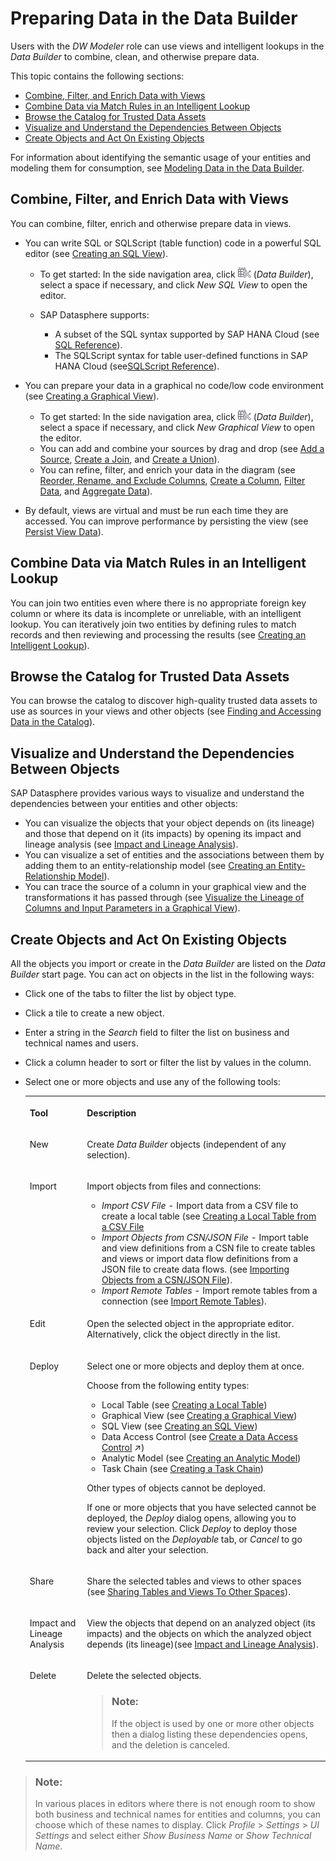 <!-- loiof2e359c899fa4351b5f514d1d86ed9e2 -->

# Preparing Data in the Data Builder

Users with the *DW Modeler* role can use views and intelligent lookups in the *Data Builder* to combine, clean, and otherwise prepare data.

This topic contains the following sections:

-   [Combine, Filter, and Enrich Data with Views](preparing-data-in-the-data-builder-f2e359c.md#loiof2e359c899fa4351b5f514d1d86ed9e2__section_views)
-   [Combine Data via Match Rules in an Intelligent Lookup](preparing-data-in-the-data-builder-f2e359c.md#loiof2e359c899fa4351b5f514d1d86ed9e2__section_intelligent_lookups)
-   [Browse the Catalog for Trusted Data Assets](preparing-data-in-the-data-builder-f2e359c.md#loiof2e359c899fa4351b5f514d1d86ed9e2__section_catalog)
-   [Visualize and Understand the Dependencies Between Objects](preparing-data-in-the-data-builder-f2e359c.md#loiof2e359c899fa4351b5f514d1d86ed9e2__section_er_models)
-   [Create Objects and Act On Existing Objects](preparing-data-in-the-data-builder-f2e359c.md#loiof2e359c899fa4351b5f514d1d86ed9e2__section_tools)

For information about identifying the semantic usage of your entities and modeling them for consumption, see [Modeling Data in the Data Builder](Modeling-Data-in-the-Data-Builder/modeling-data-in-the-data-builder-5c1e3d4.md).



<a name="loiof2e359c899fa4351b5f514d1d86ed9e2__section_views"/>

## Combine, Filter, and Enrich Data with Views

You can combine, filter, enrich and otherwise prepare data in views.

-   You can write SQL or SQLScript \(table function\) code in a powerful SQL editor \(see [Creating an SQL View](creating-an-sql-view-81920e4.md)\).

    -   To get started: In the side navigation area, click ![](Creating-Finding-Sharing-Objects/images/Data_Builder_f73dc45.png) \(*Data Builder*\), select a space if necessary, and click *New SQL View* to open the editor.

    -   SAP Datasphere supports:
        -   A subset of the SQL syntax supported by SAP HANA Cloud \(see [SQL Reference](sql-reference-6a37cc5.md)\).
        -   The SQLScript syntax for table user-defined functions in SAP HANA Cloud \(see[SQLScript Reference](sqlscript-reference-6c46c6a.md)\).


-   You can prepare your data in a graphical no code/low code environment \(see [Creating a Graphical View](creating-a-graphical-view-27efb47.md)\).
    -   To get started: In the side navigation area, click ![](Creating-Finding-Sharing-Objects/images/Data_Builder_f73dc45.png) \(*Data Builder*\), select a space if necessary, and click *New Graphical View* to open the editor.
    -   You can add and combine your sources by drag and drop \(see [Add a Source](add-a-source-1eee180.md), [Create a Join](create-a-join-947d6d8.md), and [Create a Union](create-a-union-5c3d354.md)\).
    -   You can refine, filter, and enrich your data in the diagram \(see [Reorder, Rename, and Exclude Columns](reorder-rename-and-exclude-columns-b846d0d.md), [Create a Column](create-a-column-3897f48.md), [Filter Data](filter-data-6f6fa18.md), and [Aggregate Data](aggregate-data-7733250.md)\).

-   By default, views are virtual and must be run each time they are accessed. You can improve performance by persisting the view \(see [Persist View Data](persist-view-data-9bd12cf.md)\).




<a name="loiof2e359c899fa4351b5f514d1d86ed9e2__section_intelligent_lookups"/>

## Combine Data via Match Rules in an Intelligent Lookup

You can join two entities even where there is no appropriate foreign key column or where its data is incomplete or unreliable, with an intelligent lookup. You can iteratively join two entities by defining rules to match records and then reviewing and processing the results \(see [Creating an Intelligent Lookup](creating-an-intelligent-lookup-8f29f80.md)\).



<a name="loiof2e359c899fa4351b5f514d1d86ed9e2__section_catalog"/>

## Browse the Catalog for Trusted Data Assets

You can browse the catalog to discover high-quality trusted data assets to use as sources in your views and other objects \(see [Finding and Accessing Data in the Catalog](Creating-Finding-Sharing-Objects/finding-and-accessing-data-in-the-catalog-1047825.md)\).



<a name="loiof2e359c899fa4351b5f514d1d86ed9e2__section_er_models"/>

## Visualize and Understand the Dependencies Between Objects

SAP Datasphere provides various ways to visualize and understand the dependencies between your entities and other objects:

-   You can visualize the objects that your object depends on \(its lineage\) and those that depend on it \(its impacts\) by opening its impact and lineage analysis \(see [Impact and Lineage Analysis](Creating-Finding-Sharing-Objects/impact-and-lineage-analysis-9da4892.md)\).
-   You can visualize a set of entities and the associations between them by adding them to an entity-relationship model \(see [Creating an Entity-Relationship Model](creating-an-entity-relationship-model-a91c042.md)\).
-   You can trace the source of a column in your graphical view and the transformations it has passed through \(see [Visualize the Lineage of Columns and Input Parameters in a Graphical View](visualize-the-lineage-of-columns-and-input-parameters-in-a-graphical-view-a2426b7.md)\).



<a name="loiof2e359c899fa4351b5f514d1d86ed9e2__section_tools"/>

## Create Objects and Act On Existing Objects

All the objects you import or create in the *Data Builder* are listed on the *Data Builder* start page. You can act on objects in the list in the following ways:

-   Click one of the tabs to filter the list by object type.
-   Click a tile to create a new object.
-   Enter a string in the *Search* field to filter the list on business and technical names and users.
-   Click a column header to sort or filter the list by values in the column.
-   Select one or more objects and use any of the following tools:


    <table>
    <tr>
    <th valign="top">

    Tool


    
    </th>
    <th valign="top">

    Description


    
    </th>
    </tr>
    <tr>
    <td valign="top">
    
    New


    
    </td>
    <td valign="top">
    
    Create *Data Builder* objects \(independent of any selection\).


    
    </td>
    </tr>
    <tr>
    <td valign="top">
    
    Import


    
    </td>
    <td valign="top">
    
    Import objects from files and connections:

    -   *Import CSV File* - Import data from a CSV file to create a local table \(see [Creating a Local Table from a CSV File](Acquiring-and-Preparing-Data-in-the-Data-Builder/creating-a-local-table-from-a-csv-file-8bba251.md)
    -   *Import Objects from CSN/JSON File* - Import table and view definitions from a CSN file to create tables and views or import data flow definitions from a JSON file to create data flows. \(see [Importing Objects from a CSN/JSON File](Creating-Finding-Sharing-Objects/importing-objects-from-a-csn-json-file-23599e6.md)\).
    -   *Import Remote Tables* - Import remote tables from a connection \(see [Import Remote Tables](Acquiring-and-Preparing-Data-in-the-Data-Builder/import-remote-tables-fd04efb.md)\).


    
    </td>
    </tr>
    <tr>
    <td valign="top">
    
    Edit


    
    </td>
    <td valign="top">
    
    Open the selected object in the appropriate editor. Alternatively, click the object directly in the list.


    
    </td>
    </tr>
    <tr>
    <td valign="top">
    
    Deploy


    
    </td>
    <td valign="top">
    
    Select one or more objects and deploy them at once.

    Choose from the following entity types:

    -   Local Table \(see [Creating a Local Table](Acquiring-and-Preparing-Data-in-the-Data-Builder/creating-a-local-table-2509fe4.md)\)
    -   Graphical View \(see [Creating a Graphical View](creating-a-graphical-view-27efb47.md)\)
    -   SQL View \(see [Creating an SQL View](creating-an-sql-view-81920e4.md)\)
    -   Data Access Control \(see [Create a Data Access Control](https://help.sap.com/viewer/9f36ca35bc6145e4acdef6b4d852d560/DEV_CURRENT/en-US/5246328ec59045cb9c2aa693daee2557.html "Space administrators can create data access controls to define criteria on which data can be displayed to users.") :arrow_upper_right:\)
    -   Analytic Model \(see [Creating an Analytic Model](Modeling-Data-in-the-Data-Builder/creating-an-analytic-model-e5fbe9e.md)\)
    -   Task Chain \(see [Creating a Task Chain](Acquiring-and-Preparing-Data-in-the-Data-Builder/creating-a-task-chain-d1afbc2.md)\)

    Other types of objects cannot be deployed.

    If one or more objects that you have selected cannot be deployed, the *Deploy* dialog opens, allowing you to review your selection. Click *Deploy* to deploy those objects listed on the *Deployable* tab, or *Cancel* to go back and alter your selection.


    
    </td>
    </tr>
    <tr>
    <td valign="top">
    
    Share


    
    </td>
    <td valign="top">
    
    Share the selected tables and views to other spaces \(see [Sharing Tables and Views To Other Spaces](Creating-Finding-Sharing-Objects/sharing-tables-and-views-to-other-spaces-64b318f.md)\).


    
    </td>
    </tr>
    <tr>
    <td valign="top">
    
    Impact and Lineage Analysis


    
    </td>
    <td valign="top">
    
    View the objects that depend on an analyzed object \(its impacts\) and the objects on which the analyzed object depends \(its lineage\)\(see [Impact and Lineage Analysis](Creating-Finding-Sharing-Objects/impact-and-lineage-analysis-9da4892.md)\).


    
    </td>
    </tr>
    <tr>
    <td valign="top">
    
    Delete


    
    </td>
    <td valign="top">
    
    Delete the selected objects.

    > ### Note:  
    > If the object is used by one or more other objects then a dialog listing these dependencies opens, and the deletion is canceled.


    
    </td>
    </tr>
    </table>
    

> ### Note:  
> In various places in editors where there is not enough room to show both business and technical names for entities and columns, you can choose which of these names to display. Click *Profile* \> *Settings* \> *UI Settings* and select either *Show Business Name* or *Show Technical Name*.

